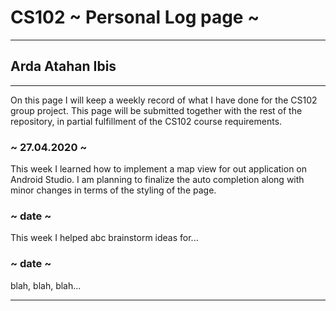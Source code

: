 # CS102 ~ Personal Log page ~

---

## Arda Atahan Ibis

---

On this page I will keep a weekly record of what I have done for the CS102 group project. This page will be submitted together with the rest of the repository, in partial fulfillment of the CS102 course requirements.

### ~ 27.04.2020 ~

This week I learned how to implement a map view for out application on Android Studio. I am planning to finalize the auto completion along with minor changes in terms of the styling of the page.

### ~ date ~

This week I helped abc brainstorm ideas for...

### ~ date ~

blah, blah, blah...

---
